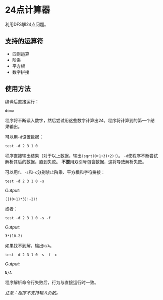 # 24点计算器

利用DFS解24点问题。

## 支持的运算符

+ 四则运算
+ 阶乘
+ 平方根
+ 数字拼接

## 使用方法

编译后直接运行：

```text
demo
```

程序将不断读入数字，然后尝试用这些数字计算出24。程序将计算到的第一个结果输出。

可以用`-d`设置数据：

```text
test -d 2 3 1 0
```

程序直接输出结果（对于以上数据，输出`(sqrt(0+1+3)+2)!`）。
`-d`使程序不断尝试解析其后的数据，直到失败。
**不要**用双引号包含数据，这将导致解析失败。

可以用`f`、`-s`和`-c`分别禁止阶乘、平方根和字符拼接：

```text
test -d 2 3 1 0 -s
```

*Output:*

```text
(((0+1)*3)!-2)!
```

或者：

```text
test -d 2 3 1 0 -s -f
```

*Output:*

```text
3*(10-2)
```

如果找不到解，输出`N/A`。

```text
test -d 2 3 1 0 -s -f -c
```

*Output:*

```text
N/A
```

程序解析命令行失败后，行为与直接运行时一致。

*注意：程序不支持输入负数。*
